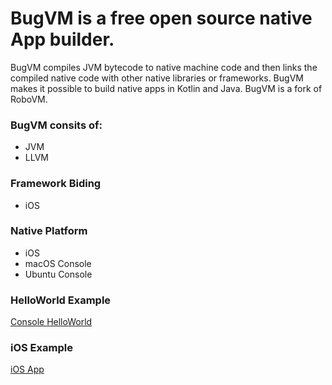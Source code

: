 # BugVM is a free open source native App builder.

BugVM compiles JVM bytecode to native machine code and then links the compiled native code with other native libraries or frameworks.
BugVM makes it possible to build native apps in Kotlin and Java. BugVM is a fork of RoboVM.

### BugVM consits of:

* JVM
* LLVM

### Framework Biding
* iOS

### Native Platform

* iOS
* macOS Console
* Ubuntu Console


### HelloWorld Example

[Console HelloWorld](https://github.com/bugvm/bugvm-helloworld)


### iOS Example

[iOS App](https://github.com/bugvm/bugvm-ios)